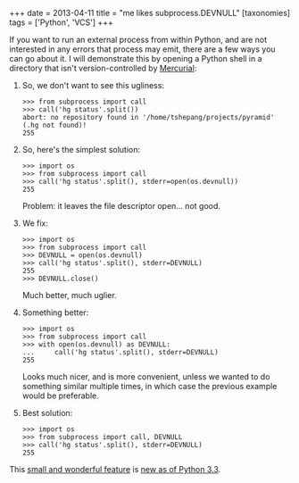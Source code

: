 +++
date = 2013-04-11
title = "me likes subprocess.DEVNULL"
[taxonomies]
tags = ['Python', 'VCS']
+++

If you want to run an external process from within Python, and are not
interested in any errors that process may emit, there are a few ways you
can go about it. I will demonstrate this by opening a Python shell in a
directory that isn't version-controlled by [Mercurial]:

1.  So, we don't want to see this ugliness:

    ```
    >>> from subprocess import call
    >>> call('hg status'.split())
    abort: no repository found in '/home/tshepang/projects/pyramid' (.hg not found)!
    255
    ```

2.  So, here's the simplest solution:

    ```
    >>> import os
    >>> from subprocess import call
    >>> call('hg status'.split(), stderr=open(os.devnull))
    255
    ```

    Problem: it leaves the file descriptor open... not good.

3.  We fix:

    ```
    >>> import os
    >>> from subprocess import call
    >>> DEVNULL = open(os.devnull)
    >>> call('hg status'.split(), stderr=DEVNULL)
    255
    >>> DEVNULL.close()
    ```

    Much better, much uglier.

4.  Something better:

    ```
    >>> import os
    >>> from subprocess import call
    >>> with open(os.devnull) as DEVNULL:
    ...     call('hg status'.split(), stderr=DEVNULL)
    255
    ```

    Looks much nicer, and is more convenient, unless we wanted to do
    something similar multiple times, in which case the previous example
    would be preferable.

5.  Best solution:

    ```
    >>> import os
    >>> from subprocess import call, DEVNULL
    >>> call('hg status'.split(), stderr=DEVNULL)
    255
    ```

This [small and wonderful feature] is [new as of Python 3.3].

  [Mercurial]: http://mercurial.selenic.com
  [small and wonderful feature]: http://hg.python.org/cpython/rev/eaf93e156dff
  [new as of Python 3.3]: http://docs.python.org/3/whatsnew/3.3.html#subprocess
